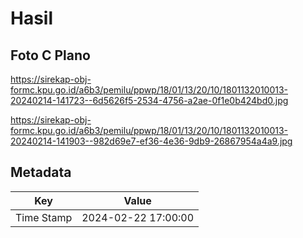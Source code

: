 # Hasil

## Foto C Plano

https://sirekap-obj-formc.kpu.go.id/a6b3/pemilu/ppwp/18/01/13/20/10/1801132010013-20240214-141723--6d5626f5-2534-4756-a2ae-0f1e0b424bd0.jpg

https://sirekap-obj-formc.kpu.go.id/a6b3/pemilu/ppwp/18/01/13/20/10/1801132010013-20240214-141903--982d69e7-ef36-4e36-9db9-26867954a4a9.jpg


## Metadata

| Key        | Value               |
| ---------- | ------------------- |
| Time Stamp | 2024-02-22 17:00:00 |




